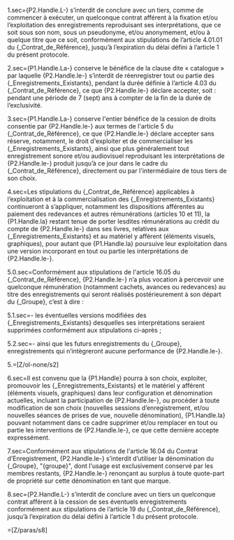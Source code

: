 1.sec={P2.Handle.L-} s’interdit de conclure avec un tiers, comme de commencer à exécuter, un quelconque contrat afférent à la fixation et/ou l’exploitation des enregistrements reproduisant ses interprétations, que ce soit sous son nom, sous un pseudonyme, et/ou anonymement, et/ou à quelque titre que ce soit, conformément aux stipulations de l’article 4.01.01 du {_Contrat_de_Référence}, jusqu’à l’expiration du délai défini à l’article 1 du présent protocole.

2.sec={P1.Handle.La-} conserve le bénéfice de la clause dite « catalogue » par laquelle {P2.Handle.le-} s’interdit de réenregistrer tout ou partie des {_Enregistrements_Existants}, pendant la durée définie à l’article 4.03 du {_Contrat_de_Référence}, ce que {P2.Handle.le-} déclare accepter, soit : pendant une période de 7 (sept) ans à compter de la fin de la durée de l’exclusivité.

3.sec={P1.Handle.La-} conserve l'entier bénéfice de la cession de droits consentie par {P2.Handle.le-} aux termes de l'article 5 du {_Contrat_de_Référence}, ce que {P2.Handle.le-} déclare accepter sans réserve, notamment, le droit d'exploiter et de commercialiser les {_Enregistrements_Existants}, ainsi que plus généralement tout enregistrement sonore et/ou audiovisuel reproduisant les interprétations de {P2.Handle.le-} produit jusqu’à ce jour dans le cadre du {_Contrat_de_Référence}, directement ou par l'intermédiaire de tous tiers de son choix.

4.sec=Les stipulations du {_Contrat_de_Référence} applicables à l’exploitation et à la commercialisation des {_Enregistrements_Existants} continueront à s’appliquer, notamment les dispositions afférentes au paiement des redevances et autres rémunérations (articles 10 et 11), la {P1.Handle.la} restant tenue de porter lesdites rémunérations au crédit du compte de {P2.Handle.le-} dans ses livres, relatives aux {_Enregistrements_Existants} et au matériel y afférent (éléments visuels, graphiques), pour autant que {P1.Handle.la} poursuive leur exploitation dans une version incorporant en tout ou partie les interprétations de {P2.Handle.le-}.

5.0.sec=Conformément aux stipulations de l'article 16.05 du {_Contrat_de_Référence}, {P2.Handle.le-} n’a plus vocation à percevoir une quelconque rémunération (notamment cachets, avances ou redevances) au titre des enregistrements qui seront réalisés postérieurement à son départ du {_Groupe}, c’est à dire :

5.1.sec=- les éventuelles versions modifiées des {_Enregistrements_Existants} desquelles ses interprétations seraient supprimées conformément aux stipulations ci-après ;

5.2.sec=- ainsi que les futurs enregistrements du {_Groupe}, enregistrements qui n’intègreront aucune performance de {P2.Handle.le-}.

5.=[Z/ol-none/s2]

6.sec=Il est convenu que la {P1.Handle} pourra à son choix, exploiter, promouvoir les {_Enregistrements_Existants} et le matériel y afférent (éléments visuels, graphiques) dans leur configuration et dénomination actuelles, incluant la participation de {P2.Handle.le-}, ou procéder à toute modification de son choix (nouvelles sessions d’enregistrement, et/ou nouvelles séances de prises de vue, nouvelle dénomination), {P1.Handle.la} pouvant notamment dans ce cadre supprimer et/ou remplacer en tout ou partie les interventions de {P2.Handle.le-}, ce que cette dernière accepte expressément.

7.sec=Conformément aux stipulations de l'article 16.04 du Contrat d’Enregistrement, {P2.Handle.le-} s’interdit d’utiliser la dénomination du {_Groupe}, "{groupe}", dont l'usage est exclusivement conservé par les membres restants, {P2.Handle.le-} renonçant au surplus à toute quote-part de propriété sur cette dénomination en tant que marque.

8.sec={P2.Handle.L-} s’interdit de conclure avec un tiers un quelconque contrat afférent à la cession de ses éventuels enregistrements conformément aux stipulations de l’article 19 du {_Contrat_de_Référence}, jusqu’à l’expiration du délai défini à l’article 1 du présent protocole.

=[Z/paras/s8]